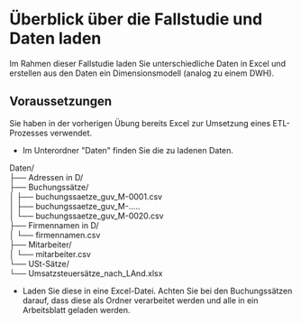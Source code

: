 # Überblick über die Fallstudie und Daten laden

Im Rahmen dieser Fallstudie laden Sie unterschiedliche Daten in Excel und erstellen aus den Daten ein Dimensionsmodell (analog zu einem DWH).

## Voraussetzungen

Sie haben in der vorherigen Übung bereits Excel zur Umsetzung eines ETL-Prozesses verwendet.  

* Im Unterordner "Daten" finden Sie die zu ladenen Daten.  

Daten/  
├── Adressen in D/  
├── Buchungssätze/  
│   ├── buchungssaetze_guv_M-0001.csv  
│   ├── buchungssaetze_guv_M-.....  
│   └── buchungssaetze_guv_M-0020.csv  
├── Firmennamen in D/  
│   └── firmennamen.csv  
├── Mitarbeiter/  
│   └── mitarbeiter.csv  
└── USt-Sätze/  
    └── Umsatzsteuersätze_nach_LAnd.xlsx  

* Laden Sie diese in eine Excel-Datei. Achten Sie bei den Buchungssätzen darauf, dass diese als Ordner verarbeitet werden und alle in ein Arbeitsblatt geladen werden.



